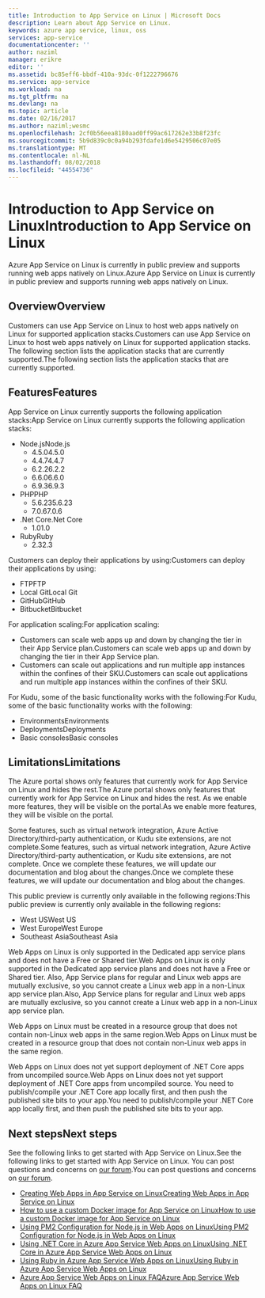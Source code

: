```yaml
---
title: Introduction to App Service on Linux | Microsoft Docs
description: Learn about App Service on Linux.
keywords: azure app service, linux, oss
services: app-service
documentationcenter: ''
author: naziml
manager: erikre
editor: ''
ms.assetid: bc85eff6-bbdf-410a-93dc-0f1222796676
ms.service: app-service
ms.workload: na
ms.tgt_pltfrm: na
ms.devlang: na
ms.topic: article
ms.date: 02/16/2017
ms.author: naziml;wesmc
ms.openlocfilehash: 2cf0b56eea8180aad0ff99ac617262e33b8f23fc
ms.sourcegitcommit: 5b9d839c0c0a94b293fdafe1d6e5429506c07e05
ms.translationtype: MT
ms.contentlocale: nl-NL
ms.lasthandoff: 08/02/2018
ms.locfileid: "44554736"
---
```

# <a name="introduction-to-app-service-on-linux"></a><span data-ttu-id="909f3-104">Introduction to App Service on Linux</span><span class="sxs-lookup"><span data-stu-id="909f3-104">Introduction to App Service on Linux</span></span>
<span data-ttu-id="909f3-105">Azure App Service on Linux is currently in public preview and supports running web apps natively on Linux.</span><span class="sxs-lookup"><span data-stu-id="909f3-105">Azure App Service on Linux is currently in public preview and supports running web apps natively on Linux.</span></span>

## <a name="overview"></a><span data-ttu-id="909f3-106">Overview</span><span class="sxs-lookup"><span data-stu-id="909f3-106">Overview</span></span>
<span data-ttu-id="909f3-107">Customers can use App Service on Linux to host web apps natively on Linux for supported application stacks.</span><span class="sxs-lookup"><span data-stu-id="909f3-107">Customers can use App Service on Linux to host web apps natively on Linux for supported application stacks.</span></span> <span data-ttu-id="909f3-108">The following section lists the application stacks that are currently supported.</span><span class="sxs-lookup"><span data-stu-id="909f3-108">The following section lists the application stacks that are currently supported.</span></span> 

## <a name="features"></a><span data-ttu-id="909f3-109">Features</span><span class="sxs-lookup"><span data-stu-id="909f3-109">Features</span></span>
<span data-ttu-id="909f3-110">App Service on Linux currently supports the following application stacks:</span><span class="sxs-lookup"><span data-stu-id="909f3-110">App Service on Linux currently supports the following application stacks:</span></span>

* <span data-ttu-id="909f3-111">Node.js</span><span class="sxs-lookup"><span data-stu-id="909f3-111">Node.js</span></span>
    * <span data-ttu-id="909f3-112">4.5.0</span><span class="sxs-lookup"><span data-stu-id="909f3-112">4.5.0</span></span>
    * <span data-ttu-id="909f3-113">4.4.7</span><span class="sxs-lookup"><span data-stu-id="909f3-113">4.4.7</span></span>
    * <span data-ttu-id="909f3-114">6.2.2</span><span class="sxs-lookup"><span data-stu-id="909f3-114">6.2.2</span></span>
    * <span data-ttu-id="909f3-115">6.6.0</span><span class="sxs-lookup"><span data-stu-id="909f3-115">6.6.0</span></span>
    * <span data-ttu-id="909f3-116">6.9.3</span><span class="sxs-lookup"><span data-stu-id="909f3-116">6.9.3</span></span>
* <span data-ttu-id="909f3-117">PHP</span><span class="sxs-lookup"><span data-stu-id="909f3-117">PHP</span></span>
    * <span data-ttu-id="909f3-118">5.6.23</span><span class="sxs-lookup"><span data-stu-id="909f3-118">5.6.23</span></span>
    * <span data-ttu-id="909f3-119">7.0.6</span><span class="sxs-lookup"><span data-stu-id="909f3-119">7.0.6</span></span>
* <span data-ttu-id="909f3-120">.Net Core</span><span class="sxs-lookup"><span data-stu-id="909f3-120">.Net Core</span></span>
    * <span data-ttu-id="909f3-121">1.0</span><span class="sxs-lookup"><span data-stu-id="909f3-121">1.0</span></span>
* <span data-ttu-id="909f3-122">Ruby</span><span class="sxs-lookup"><span data-stu-id="909f3-122">Ruby</span></span>
    * <span data-ttu-id="909f3-123">2.3</span><span class="sxs-lookup"><span data-stu-id="909f3-123">2.3</span></span>

<span data-ttu-id="909f3-124">Customers can deploy their applications by using:</span><span class="sxs-lookup"><span data-stu-id="909f3-124">Customers can deploy their applications by using:</span></span>

* <span data-ttu-id="909f3-125">FTP</span><span class="sxs-lookup"><span data-stu-id="909f3-125">FTP</span></span>
* <span data-ttu-id="909f3-126">Local Git</span><span class="sxs-lookup"><span data-stu-id="909f3-126">Local Git</span></span>
* <span data-ttu-id="909f3-127">GitHub</span><span class="sxs-lookup"><span data-stu-id="909f3-127">GitHub</span></span>
* <span data-ttu-id="909f3-128">Bitbucket</span><span class="sxs-lookup"><span data-stu-id="909f3-128">Bitbucket</span></span>

<span data-ttu-id="909f3-129">For application scaling:</span><span class="sxs-lookup"><span data-stu-id="909f3-129">For application scaling:</span></span>

* <span data-ttu-id="909f3-130">Customers can scale web apps up and down by changing the tier in their App Service plan.</span><span class="sxs-lookup"><span data-stu-id="909f3-130">Customers can scale web apps up and down by changing the tier in their App Service plan.</span></span>
* <span data-ttu-id="909f3-131">Customers can scale out applications and run multiple app instances within the confines of their SKU.</span><span class="sxs-lookup"><span data-stu-id="909f3-131">Customers can scale out applications and run multiple app instances within the confines of their SKU.</span></span>

<span data-ttu-id="909f3-132">For Kudu, some of the basic functionality works with the following:</span><span class="sxs-lookup"><span data-stu-id="909f3-132">For Kudu, some of the basic functionality works with the following:</span></span>

* <span data-ttu-id="909f3-133">Environments</span><span class="sxs-lookup"><span data-stu-id="909f3-133">Environments</span></span>
* <span data-ttu-id="909f3-134">Deployments</span><span class="sxs-lookup"><span data-stu-id="909f3-134">Deployments</span></span>
* <span data-ttu-id="909f3-135">Basic consoles</span><span class="sxs-lookup"><span data-stu-id="909f3-135">Basic consoles</span></span>

## <a name="limitations"></a><span data-ttu-id="909f3-136">Limitations</span><span class="sxs-lookup"><span data-stu-id="909f3-136">Limitations</span></span>
<span data-ttu-id="909f3-137">The Azure portal shows only features that currently work for App Service on Linux and hides the rest.</span><span class="sxs-lookup"><span data-stu-id="909f3-137">The Azure portal shows only features that currently work for App Service on Linux and hides the rest.</span></span> <span data-ttu-id="909f3-138">As we enable more features, they will be visible on the portal.</span><span class="sxs-lookup"><span data-stu-id="909f3-138">As we enable more features, they will be visible on the portal.</span></span>

<span data-ttu-id="909f3-139">Some features, such as virtual network integration, Azure Active Directory/third-party authentication, or Kudu site extensions, are not complete.</span><span class="sxs-lookup"><span data-stu-id="909f3-139">Some features, such as virtual network integration, Azure Active Directory/third-party authentication, or Kudu site extensions, are not complete.</span></span> <span data-ttu-id="909f3-140">Once we complete these features, we will update our documentation and blog about the changes.</span><span class="sxs-lookup"><span data-stu-id="909f3-140">Once we complete these features, we will update our documentation and blog about the changes.</span></span>

<span data-ttu-id="909f3-141">This public preview is currently only available in the following regions:</span><span class="sxs-lookup"><span data-stu-id="909f3-141">This public preview is currently only available in the following regions:</span></span>

* <span data-ttu-id="909f3-142">West US</span><span class="sxs-lookup"><span data-stu-id="909f3-142">West US</span></span>
* <span data-ttu-id="909f3-143">West Europe</span><span class="sxs-lookup"><span data-stu-id="909f3-143">West Europe</span></span> 
* <span data-ttu-id="909f3-144">Southeast Asia</span><span class="sxs-lookup"><span data-stu-id="909f3-144">Southeast Asia</span></span>

<span data-ttu-id="909f3-145">Web Apps on Linux is only supported in the Dedicated app service plans and does not have a Free or Shared tier.</span><span class="sxs-lookup"><span data-stu-id="909f3-145">Web Apps on Linux is only supported in the Dedicated app service plans and does not have a Free or Shared tier.</span></span> <span data-ttu-id="909f3-146">Also, App Service plans for regular and Linux web apps are mutually exclusive, so you cannot create a Linux web app in a non-Linux app service plan.</span><span class="sxs-lookup"><span data-stu-id="909f3-146">Also, App Service plans for regular and Linux web apps are mutually exclusive, so you cannot create a Linux web app in a non-Linux app service plan.</span></span>

<span data-ttu-id="909f3-147">Web Apps on Linux must be created in a resource group that does not contain non-Linux web apps in the same region.</span><span class="sxs-lookup"><span data-stu-id="909f3-147">Web Apps on Linux must be created in a resource group that does not contain non-Linux web apps in the same region.</span></span>

<span data-ttu-id="909f3-148">Web Apps on Linux does not yet support deployment of .NET Core apps from uncompiled source.</span><span class="sxs-lookup"><span data-stu-id="909f3-148">Web Apps on Linux does not yet support deployment of .NET Core apps from uncompiled source.</span></span> <span data-ttu-id="909f3-149">You need to publish/compile your .NET Core app locally first, and then push the published site bits to your app.</span><span class="sxs-lookup"><span data-stu-id="909f3-149">You need to publish/compile your .NET Core app locally first, and then push the published site bits to your app.</span></span>

## <a name="next-steps"></a><span data-ttu-id="909f3-150">Next steps</span><span class="sxs-lookup"><span data-stu-id="909f3-150">Next steps</span></span>
<span data-ttu-id="909f3-151">See the following links to get started with App Service on Linux.</span><span class="sxs-lookup"><span data-stu-id="909f3-151">See the following links to get started with App Service on Linux.</span></span> <span data-ttu-id="909f3-152">You can post questions and concerns on [our forum](https://social.msdn.microsoft.com/forums/azure/home?forum=windowsazurewebsitespreview).</span><span class="sxs-lookup"><span data-stu-id="909f3-152">You can post questions and concerns on [our forum](https://social.msdn.microsoft.com/forums/azure/home?forum=windowsazurewebsitespreview).</span></span>

* [<span data-ttu-id="909f3-153">Creating Web Apps in App Service on Linux</span><span class="sxs-lookup"><span data-stu-id="909f3-153">Creating Web Apps in App Service on Linux</span></span>](app-service-linux-how-to-create-a-web-app.md)
* [<span data-ttu-id="909f3-154">How to use a custom Docker image for App Service on Linux</span><span class="sxs-lookup"><span data-stu-id="909f3-154">How to use a custom Docker image for App Service on Linux</span></span>](app-service-linux-using-custom-docker-image.md)
* [<span data-ttu-id="909f3-155">Using PM2 Configuration for Node.js in Web Apps on Linux</span><span class="sxs-lookup"><span data-stu-id="909f3-155">Using PM2 Configuration for Node.js in Web Apps on Linux</span></span>](app-service-linux-using-nodejs-pm2.md)
* [<span data-ttu-id="909f3-156">Using .NET Core in Azure App Service Web Apps on Linux</span><span class="sxs-lookup"><span data-stu-id="909f3-156">Using .NET Core in Azure App Service Web Apps on Linux</span></span>](app-service-linux-using-dotnetcore.md)
* [<span data-ttu-id="909f3-157">Using Ruby in Azure App Service Web Apps on Linux</span><span class="sxs-lookup"><span data-stu-id="909f3-157">Using Ruby in Azure App Service Web Apps on Linux</span></span>](app-service-linux-using-ruby.md)
* [<span data-ttu-id="909f3-158">Azure App Service Web Apps on Linux FAQ</span><span class="sxs-lookup"><span data-stu-id="909f3-158">Azure App Service Web Apps on Linux FAQ</span></span>](app-service-linux-faq.md)

